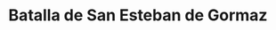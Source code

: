 ﻿---
title: "Batalla de San Esteban de Gormaz"
permalink: periodes_497.html
layout: periode
dataInici: 917
sidebar: periodes
pares:
  - id: 469
    title: "Reconquista"
    dataInici: "(722)"
    dataFi: "(1492)"

fills:
jocsPrincipals:
jocsEscenaris:
jocsEpoca:
  - title: "La Reconquista: Edad Media S.VIII – XV"
    bggId: 120423
    escenari: "Gormaz"

jocsEpocaEscenaris:
---
